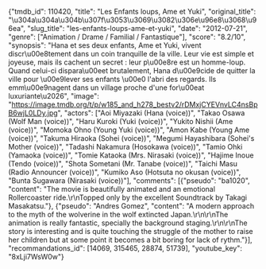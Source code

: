 {"tmdb_id": 110420, "title": "Les Enfants loups, Ame et Yuki", "original_title": "\u304a\u304a\u304b\u307f\u3053\u3069\u3082\u306e\u96e8\u3068\u96ea", "slug_title": "les-enfants-loups-ame-et-yuki", "date": "2012-07-21", "genre": ["Animation / Drame / Familial / Fantastique"], "score": "8.2/10", "synopsis": "Hana et ses deux enfants, Ame et Yuki, vivent discr\u00e8tement dans un coin tranquille de la ville. Leur vie est simple et joyeuse, mais ils cachent un secret : leur p\u00e8re est un homme-loup. Quand celui-ci dispara\u00eet brutalement, Hana d\u00e9cide de quitter la ville pour \u00e9lever ses enfants \u00e0 l'abri des regards. Ils emm\u00e9nagent dans un village proche d'une for\u00eat luxuriante\u2026", "image": "https://image.tmdb.org/t/p/w185_and_h278_bestv2/rDMxjCYEVnvLC4nsBpB6wjL0LDy.jpg", "actors": ["Aoi Miyazaki (Hana (voice))", "Takao Osawa (Wolf Man (voice))", "Haru Kuroki (Yuki (voice))", "Yukito Nishii (Ame (voice))", "Momoka Ohno (Young Yuki (voice))", "Amon Kabe (Young Ame (voice))", "Takuma Hiraoka (Sohei (voice))", "Megumi Hayashibara (Sohei's Mother (voice))", "Tadashi Nakamura (Hosokawa (voice))", "Tamio Ohki (Yamaoka (voice))", "Tomie Kataoka (Mrs. Nirasaki (voice))", "Hajime Inoue (Tendo (voice))", "Shota Sometani (Mr. Tanabe (voice))", "Taichi Masu (Radio Announcer (voice))", "Kumiko Aso (Hotsuta no okusan (voice))", "Bunta Sugawara (Nirasaki (voice))"], "comments": [{"pseudo": "ba1020", "content": "The movie is beautifully animated and an emotional Rollercoaster ride.\r\nTopped only by the excellent Soundtrack by Takagi Masakatsu."}, {"pseudo": "Andres Gomez", "content": "A modern approach to the myth of the wolverine in the wolf extincted Japan.\r\n\r\nThe animation is really fantastic, specially the background staging.\r\n\r\nThe story is interesting and is quite touching the struggle of the mother to raise her children but at some point it becomes a bit boring for lack of rythm."}], "recommandations_id": [14069, 315465, 28874, 51739], "youtube_key": "8xLji7WsW0w"}